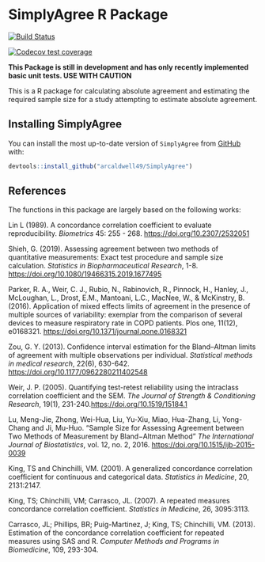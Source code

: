 SimplyAgree R Package
================

[![Build
Status](https://travis-ci.com/arcaldwell49/SimplyAgree.svg?branch=master)](https://travis-ci.com/arcaldwell49/SimplyAgree)

[![Codecov test
coverage](https://codecov.io/gh/arcaldwell49/SimplyAgree/branch/master/graph/badge.svg)](https://codecov.io/gh/arcaldwell49/SimplyAgree?branch=master)

**This Package is still in development and has only recently implemented
basic unit tests. USE WITH CAUTION**

This is a R package for calculating absolute agreement and estimating
the required sample size for a study attempting to estimate absolute
agreement.

## Installing SimplyAgree

You can install the most up-to-date version of `SimplyAgree` from
[GitHub](https://github.com/arcaldwell49/SimplyAgree) with:

``` r
devtools::install_github("arcaldwell49/SimplyAgree")
```

## References

The functions in this package are largely based on the following works:

Lin L (1989). A concordance correlation coefficient to evaluate
reproducibility. *Biometrics* 45: 255 - 268.
<https://doi.org/10.2307/2532051>

Shieh, G. (2019). Assessing agreement between two methods of
quantitative measurements: Exact test procedure and sample size
calculation. *Statistics in Biopharmaceutical Research*, 1-8.
<https://doi.org/10.1080/19466315.2019.1677495>

Parker, R. A., Weir, C. J., Rubio, N., Rabinovich, R., Pinnock, H.,
Hanley, J., McLoughan, L., Drost, E.M., Mantoani, L.C., MacNee, W., &
McKinstry, B. (2016). Application of mixed effects limits of agreement
in the presence of multiple sources of variability: exemplar from the
comparison of several devices to measure respiratory rate in COPD
patients. Plos one, 11(12), e0168321.
<https://doi.org/10.1371/journal.pone.0168321>

Zou, G. Y. (2013). Confidence interval estimation for the Bland–Altman
limits of agreement with multiple observations per individual.
*Statistical methods in medical research*, 22(6), 630-642.
<https://doi.org/10.1177/0962280211402548>

Weir, J. P. (2005). Quantifying test-retest reliability using the
intraclass correlation coefficient and the SEM. *The Journal of Strength
& Conditioning Research*, 19(1),
231-240.<https://doi.org/10.1519/15184.1>

Lu, Meng-Jie, Zhong, Wei-Hua, Liu, Yu-Xiu, Miao, Hua-Zhang, Li,
Yong-Chang and Ji, Mu-Huo. “Sample Size for Assessing Agreement between
Two Methods of Measurement by Bland−Altman Method” *The International
Journal of Biostatistics*, vol. 12, no. 2, 2016.
<https://doi.org/10.1515/ijb-2015-0039>

King, TS and Chinchilli, VM. (2001). A generalized concordance
correlation coefficient for continuous and categorical data. *Statistics
in Medicine*, 20, 2131:2147.

King, TS; Chinchilli, VM; Carrasco, JL. (2007). A repeated measures
concordance correlation coefficient. *Statistics in Medicine*, 26,
3095:3113.

Carrasco, JL; Phillips, BR; Puig-Martinez, J; King, TS; Chinchilli, VM.
(2013). Estimation of the concordance correlation coefficient for
repeated measures using SAS and R. *Computer Methods and Programs in
Biomedicine*, 109, 293-304.
